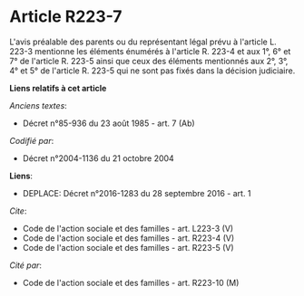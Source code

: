 # Article R223-7

L'avis préalable des parents ou du représentant légal prévu à l'article L. 223-3 mentionne les éléments énumérés à l'article
R. 223-4 et aux 1°, 6° et 7° de l'article R. 223-5 ainsi que ceux des éléments mentionnés aux 2°, 3°, 4° et 5° de l'article
R. 223-5 qui ne sont pas fixés dans la décision judiciaire.

**Liens relatifs à cet article**

_Anciens textes_:

  - Décret n°85-936 du 23 août 1985 - art. 7 (Ab)

_Codifié par_:

  - Décret n°2004-1136 du 21 octobre 2004

**Liens**:

  - DEPLACE: Décret n°2016-1283 du 28 septembre 2016 - art. 1

_Cite_:

  - Code de l'action sociale et des familles - art. L223-3 (V)
  - Code de l'action sociale et des familles - art. R223-4 (V)
  - Code de l'action sociale et des familles - art. R223-5 (V)

_Cité par_:

  - Code de l'action sociale et des familles - art. R223-10 (M)
